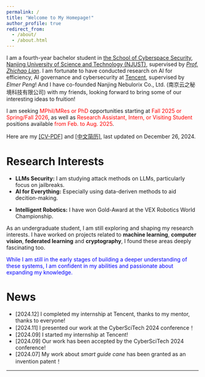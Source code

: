 ```yaml
---
permalink: /
title: "Welcome to My Homepage!"
author_profile: true
redirect_from: 
  - /about/
  - /about.html
---
```


I am a fourth-year bachelor student in [the School of Cyberspace Security](https://scs.njust.edu.cn/), [Nanjing University of Science and Technology (NJUST)](https://www.njust.edu.cn/), supervised by [*Prof. Zhichao Lian*](https://gsmis.njust.edu.cn/open/TutorInfo.aspx?dsbh=6CZPjzcQhmzsS-IjPww!Hw==&yxsh=4iVdgPyuKTE=&zydm=QP9JvMVDx3k=). I am fortunate to have conducted research on AI for efficiency, AI governance and cybersecurity at [Tencent](https://www.tencent.com/zh-cn/), supervised by *Elmer Peng*! And I have co-founded Nanjing Nebulorix Co., Ltd. (南京云之秘境科技有限公司) with my friends, looking forward to bring some of our interesting ideas to fruition!

I am seeking <span style="color: red;">MPhil/MRes or PhD</span> opportunities starting at <span style="color: red;">Fall 2025 or Spring/Fall 2026</span>, as well as <span style="color: red;">Research Assistant, Intern, or Visiting Student</span> positions available <span style="color: red;">from Feb. to Aug. 2025</span>.

Here are my <a href="https://ALIENHHY.github.io/_pages/CV_Haoyang_Hu_NJUST.pdf" target="_blank">[CV-PDF]</a> and <a href="https://ALIENHHY.github.io/_pages/胡皓阳中文简历.pdf" target="_blank">[中文简历]</a>, last updated on December 26, 2024.

Research Interests
======
* **LLMs Security:** I am studying attack methods on LLMs, particularly focus on jailbreaks.
* **AI for Everything:** Especially using data-deriven methods to aid decition-making.
<!--* **Trustworthy AI:** I'm attempting my graduation project about LLMs' security.-->
* **Intelligent Robotics:** I have won Gold-Award at the VEX Robotics World Championship.

As an undergraduate student, I am still exploring and shaping my research interests. I have worked on projects related to **machine learning**, **computer vision**, **federated learning** and **cryptography**, I found these areas deeply fascinating too.

<span style="color: blue;">While I am still in the early stages of building a deeper understanding of these systems, I am confident in my abilities and passionate about expanding my knowledge.</span>

News
======
* [2024.12] I completed my internship at Tencent, thanks to my mentor, thanks to everyone!
* [2024.11] I presented our work at the CyberSciTech 2024 conference！
* [2024.09] I started my internship at Tencent!
* [2024.09] Our work has been accepted by the CyberSciTech 2024 conference!
* [2024.07] My work about *smart guide cane* has been granted as an invention patent！

---

<script type="text/javascript" id="clustrmaps" src="//clustrmaps.com/map_v2.js?d=6wfR7GC9nCyJQPKiqnKV-XvXiwNpKSA2Zv_onF9ga-g&cl=ffffff&w=a"></script>
